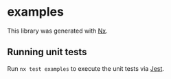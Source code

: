 # examples

This library was generated with [Nx](https://nx.dev).

## Running unit tests

Run `nx test examples` to execute the unit tests via [Jest](https://jestjs.io).
